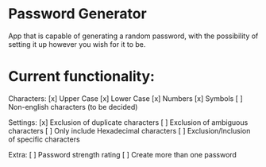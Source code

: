 # Password Generator

App that is capable of generating a random password, with the possibility of setting it up however you wish for it to be.

# Current functionality:

Characters:
[x] Upper Case
[x] Lower Case
[x] Numbers
[x] Symbols
[ ] Non-english characters (to be decided)

Settings:
[x] Exclusion of duplicate characters
[ ] Exclusion of ambiguous characters
[ ] Only include Hexadecimal characters
[ ] Exclusion/Inclusion of specific characters

Extra:
[ ] Password strength rating
[ ] Create more than one password
